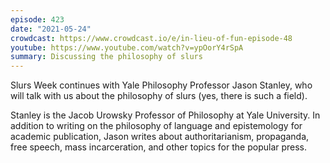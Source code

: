 ```yaml
---
episode: 423
date: "2021-05-24"
crowdcast: https://www.crowdcast.io/e/in-lieu-of-fun-episode-48
youtube: https://www.youtube.com/watch?v=ypOorY4rSpA
summary: Discussing the philosophy of slurs
---
```

Slurs Week continues with Yale Philosophy Professor Jason Stanley, who will talk with us about the philosophy of slurs (yes, there is such a field).

Stanley is the Jacob Urowsky Professor of Philosophy at Yale University. In addition to writing on the philosophy of language and epistemology for academic publication, Jason writes about authoritarianism, propaganda, free speech, mass incarceration, and other topics for the popular press.
